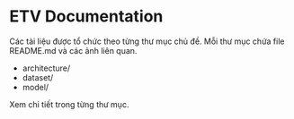 # ETV Documentation

Các tài liệu được tổ chức theo từng thư mục chủ đề. Mỗi thư mục chứa file README.md và các ảnh liên quan.

- architecture/
- dataset/
- model/

Xem chi tiết trong từng thư mục.
